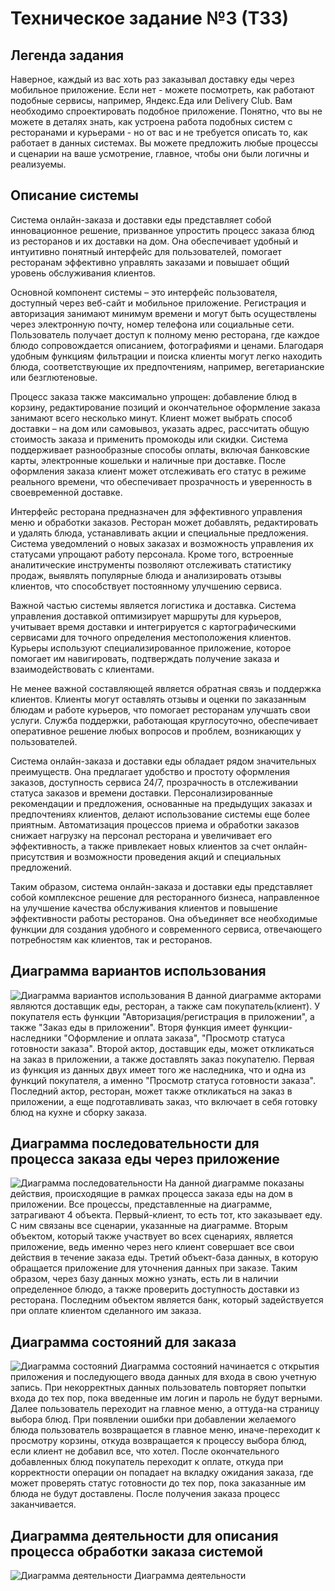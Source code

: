 # Техническое задание №3 (ТЗ3)
## Легенда задания
Наверное, каждый из вас хоть раз заказывал доставку еды через мобильное приложение. Если нет - можете посмотреть, как работают подобные сервисы, например, Яндекс.Еда или Delivery Club. Вам необходимо спроектировать подобное приложение. Понятно, что вы не можете в деталях знать, как устроена работа подобных систем с ресторанами и курьерами - но от вас и не требуется описать то, как работает в данных системах. Вы можете предложить любые процессы и сценарии на ваше усмотрение, главное, чтобы они были логичны и реализуемы.
## Описание системы
Система онлайн-заказа и доставки еды представляет собой инновационное решение, призванное упростить процесс заказа блюд из ресторанов и их доставки на дом. Она обеспечивает удобный и интуитивно понятный интерфейс для пользователей, помогает ресторанам эффективно управлять заказами и повышает общий уровень обслуживания клиентов.

Основной компонент системы – это интерфейс пользователя, доступный через веб-сайт и мобильное приложение. Регистрация и авторизация занимают минимум времени и могут быть осуществлены через электронную почту, номер телефона или социальные сети. Пользователь получает доступ к полному меню ресторана, где каждое блюдо сопровождается описанием, фотографиями и ценами. Благодаря удобным функциям фильтрации и поиска клиенты могут легко находить блюда, соответствующие их предпочтениям, например, вегетарианские или безглютеновые.

Процесс заказа также максимально упрощен: добавление блюд в корзину, редактирование позиций и окончательное оформление заказа занимают всего несколько минут. Клиент может выбрать способ доставки – на дом или самовывоз, указать адрес, рассчитать общую стоимость заказа и применить промокоды или скидки. Система поддерживает разнообразные способы оплаты, включая банковские карты, электронные кошельки и наличные при доставке. После оформления заказа клиент может отслеживать его статус в режиме реального времени, что обеспечивает прозрачность и уверенность в своевременной доставке.

Интерфейс ресторана предназначен для эффективного управления меню и обработки заказов. Ресторан может добавлять, редактировать и удалять блюда, устанавливать акции и специальные предложения. Система уведомлений о новых заказах и возможность управления их статусами упрощают работу персонала. Кроме того, встроенные аналитические инструменты позволяют отслеживать статистику продаж, выявлять популярные блюда и анализировать отзывы клиентов, что способствует постоянному улучшению сервиса.

Важной частью системы является логистика и доставка. Система управления доставкой оптимизирует маршруты для курьеров, учитывает время доставки и интегрируется с картографическими сервисами для точного определения местоположения клиентов. Курьеры используют специализированное приложение, которое помогает им навигировать, подтверждать получение заказа и взаимодействовать с клиентами.

Не менее важной составляющей является обратная связь и поддержка клиентов. Клиенты могут оставлять отзывы и оценки по заказанным блюдам и работе курьеров, что помогает ресторанам улучшать свои услуги. Служба поддержки, работающая круглосуточно, обеспечивает оперативное решение любых вопросов и проблем, возникающих у пользователей.

Система онлайн-заказа и доставки еды обладает рядом значительных преимуществ. Она предлагает удобство и простоту оформления заказов, доступность сервиса 24/7, прозрачность в отслеживании статуса заказов и времени доставки. Персонализированные рекомендации и предложения, основанные на предыдущих заказах и предпочтениях клиентов, делают использование системы еще более приятным. Автоматизация процессов приема и обработки заказов снижает нагрузку на персонал ресторана и увеличивает его эффективность, а также привлекает новых клиентов за счет онлайн-присутствия и возможности проведения акций и специальных предложений.

Таким образом, система онлайн-заказа и доставки еды представляет собой комплексное решение для ресторанного бизнеса, направленное на улучшение качества обслуживания клиентов и повышение эффективности работы ресторанов. Она объединяет все необходимые функции для создания удобного и современного сервиса, отвечающего потребностям как клиентов, так и ресторанов.
## Диаграмма вариантов использования
![Диаграмма вариантов использования](photo_5_2024-05-28_21-51-47.jpg)
В данной диаграмме акторами являются доставщик еды, ресторан, а также сам покупатель(клиент). У покупателя есть функции "Авторизация/регистрация в приложении", а также "Заказ еды в приложении". Вторя функция имеет функции-наследники "Оформление и оплата заказа", "Просмотр статуса готовности заказа". Второй актор, доставщик еды, может откликаться на заказ в приложении, а также доставлять заказ покупателю. Первая из функция из данных двух имеет того же наследника, что и одна из функций покупателя, а именно "Просмотр статуса готовности заказа". Последний актор, ресторан, может также откликаться на заказ в приложении, а еще подготавливать заказ, что включает в себя готовку блюд на кухне и сборку заказа.
## Диаграмма последовательности для процесса заказа еды через приложение
![Диаграмма последовательности](photo_1_2024-05-28_21-51-47.jpg)
На данной диаграмме показаны действия, происходящие в рамках процесса заказа еды на дом в приложении. Все процессы, представленные на диаграмме, затрагивают 4 объекта. Первый-клиент, то есть тот, кто заказывает еду. С ним связаны все сценарии, указанные на диаграмме. Вторым объектом, который также участвует во всех сценариях, является приложение, ведь именно через него клиент совершает все свои действия в течение заказа еды. Третий объект-база данных, в которую обращается приложение для уточнения данных при заказе. Таким образом, через базу данных можно узнать, есть ли в наличии определенное блюдо, а также проверить доступность доставки из ресторана. Последним объектом является банк, который задействуется при оплате клиентом сделанного им заказа.
## Диаграмма состояний для заказа
![Диаграмма состояний](photo_2_2024-05-28_21-51-47.jpg)
Диаграмма состояний начинается с открытия приложения и последующего ввода данных для входа в свою учетную запись. При некорректных данных пользователь повторяет попытки входа до тех пор, пока введенные им логин и пароль не будут верными. Далее пользователь переходит на главное меню, а оттуда-на страницу выбора блюд. При появлении ошибки при добавлении желаемого блюда пользователь возвращается в главное меню, иначе-переходит к просмотру корзины, откуда возвращается к процессу выбора блюд, если клиент не добавил все, что хотел. После окончательного добавленных блюд покупатель переходит к оплате, откуда при корректности операции он попадает на вкладку ожидания заказа, где может проверять статус готовности до тех пор, пока заказанные им блюда не будут доставлены. После получения заказа процесс заканчивается.
## Диаграмма деятельности для описания процесса обработки заказа системой
![Диаграмма деятельности](photo_4_2024-05-28_21-51-47.jpg)
Диаграмма деятельности 
